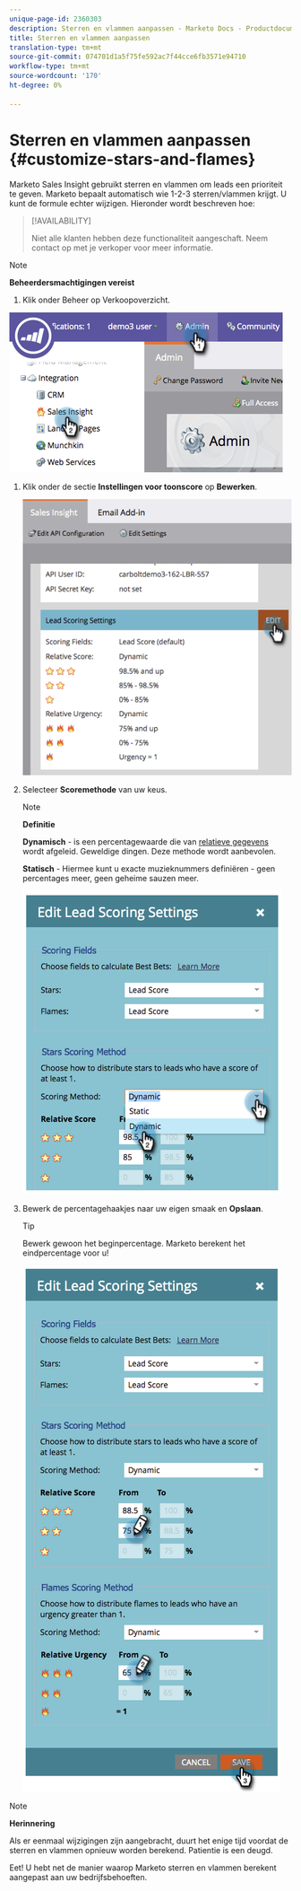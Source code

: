 ```yaml
---
unique-page-id: 2360303
description: Sterren en vlammen aanpassen - Marketo Docs - Productdocumentatie
title: Sterren en vlammen aanpassen
translation-type: tm+mt
source-git-commit: 074701d1a5f75fe592ac7f44cce6fb3571e94710
workflow-type: tm+mt
source-wordcount: '170'
ht-degree: 0%

---
```



# Sterren en vlammen aanpassen {#customize-stars-and-flames}

Marketo Sales Insight gebruikt sterren en vlammen om leads een prioriteit te geven. Marketo bepaalt automatisch wie 1-2-3 sterren/vlammen krijgt. U kunt de formule echter wijzigen. Hieronder wordt beschreven hoe:

>[!AVAILABILITY]
>
>
>Niet alle klanten hebben deze functionaliteit aangeschaft. Neem contact op met je verkoper voor meer informatie.

>[!NOTE]
>
>**Beheerdersmachtigingen vereist**

1. Klik onder Beheer op Verkoopoverzicht.

![](assets/image2014-9-16-13-3a38-3a6.png)

1. Klik onder de sectie **Instellingen voor toonscore** op **Bewerken**.

   ![](assets/image2014-9-16-13-3a38-3a17.png)

1. Selecteer **Scoremethode** van uw keus.

   >[!NOTE]
   >
   >**Definitie**
   >
   >
   >**Dynamisch**  - is een percentagewaarde die van  [relatieve gegevens](priority-urgency-relative-score-and-best-bets.md) wordt afgeleid. Geweldige dingen. Deze methode wordt aanbevolen.
   >
   >
   >**Statisch**  - Hiermee kunt u exacte muzieknummers definiëren - geen percentages meer, geen geheime sauzen meer.

   ![](assets/image2014-9-16-13-3a38-3a31.png)

1. Bewerk de percentagehaakjes naar uw eigen smaak en **Opslaan**.

   >[!TIP]
   >
   >
   >Bewerk gewoon het beginpercentage. Marketo berekent het eindpercentage voor u!

   ![](assets/image2014-9-16-13-3a38-3a49.png)

>[!NOTE]
>
>**Herinnering**
>
>Als er eenmaal wijzigingen zijn aangebracht, duurt het enige tijd voordat de sterren en vlammen opnieuw worden berekend. Patientie is een deugd.

Eet! U hebt net de manier waarop Marketo sterren en vlammen berekent aangepast aan uw bedrijfsbehoeften.